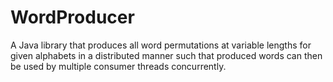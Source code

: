 # WordProducer
A Java library that produces all word permutations at variable lengths for given alphabets in a distributed manner such that produced words can then be used by multiple consumer threads concurrently.
